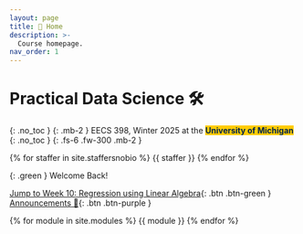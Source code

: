 ```yaml
---
layout: page
title: 🏡 Home
description: >-
  Course homepage.
nav_order: 1
---
```


# Practical Data Science 🛠️
{: .no_toc }
{: .mb-2 }
EECS 398, Winter 2025 at the <b><span style="background-color: #FFCB05; color: #00274C">University of Michigan</span></b>
{: .no_toc }
{: .fs-6 .fw-300 .mb-2 }

<!-- 4 credits • Open to all majors • ULCS for Computer Science majors, Advanced Technical Elective or Application Elective for Data Science majors, Flexible Technical Elective for Electrical Engineering majors -->


{% for staffer in site.staffersnobio %}
{{ staffer }}
{% endfor %}

{: .green }
Welcome Back!

[Jump to Week 10: Regression using Linear Algebra](#week-10-regression-using-linear-algebra){: .btn .btn-green } [Announcements 📣](https://edstem.org/us/courses/69737/discussion/5943734){: .btn .btn-purple }


{% for module in site.modules %}
{{ module }}
{% endfor %}
